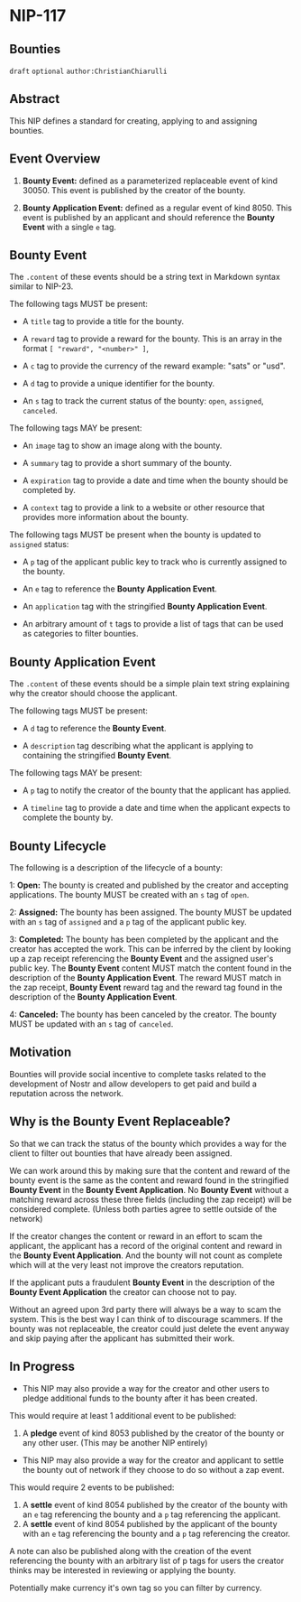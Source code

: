 NIP-117
======

Bounties
------

`draft` `optional` `author:ChristianChiarulli`

## Abstract

This NIP defines a standard for creating, applying to and assigning bounties.

## Event Overview

1. **Bounty Event:** defined as a parameterized replaceable event of kind 30050. This event is published by the creator of the bounty.

2. **Bounty Application Event:** defined as a regular event of kind 8050. This event is published by an applicant and should reference the **Bounty Event** with a single `e` tag.

## Bounty Event

The `.content` of these events should be a string text in Markdown syntax similar to NIP-23.

The following tags MUST be present:

- A `title` tag to provide a title for the bounty.

- A `reward` tag to provide a reward for the bounty. This is an array in the format `[ "reward", "<number>" ]`,

- A `c` tag to provide the currency of the reward example: "sats" or "usd".

- A `d` tag to provide a unique identifier for the bounty.

- An `s` tag to track the current status of the bounty: `open`, `assigned`, `canceled`.

The following tags MAY be present:

- An `image` tag to show an image along with the bounty.

- A `summary` tag to provide a short summary of the bounty.

- A `expiration` tag to provide a date and time when the bounty should be completed by.

- A `context` tag to provide a link to a website or other resource that provides more information about the bounty.

The following tags MUST be present when the bounty is updated to `assigned` status:

- A `p` tag of the applicant public key to track who is currently assigned to the bounty.

- An `e` tag to reference the **Bounty Application Event**.

- An `application` tag with the stringified **Bounty Application Event**.

- An arbitrary amount of `t` tags to provide a list of tags that can be used as categories to filter bounties.

## Bounty Application Event

The `.content` of these events should be a simple plain text string explaining why the creator should choose the applicant.

The following tags MUST be present:

- A `d` tag to reference the **Bounty Event**.

- A `description` tag describing what the applicant is applying to containing the stringified **Bounty Event**.

The following tags MAY be present:

- A `p` tag to notify the creator of the bounty that the applicant has applied.

- A `timeline` tag to provide a date and time when the applicant expects to complete the bounty by.

## Bounty Lifecycle

The following is a description of the lifecycle of a bounty:

1: **Open:** The bounty is created and published by the creator and accepting applications. The bounty MUST be created with an `s` tag of `open`.

2: **Assigned:** The bounty has been assigned. The bounty MUST be updated with an `s` tag of `assigned` and a `p` tag of the applicant public key.

3: **Completed:** The bounty has been completed by the applicant and the creator has accepted the work. This can be inferred by the client by looking up a zap receipt referencing the **Bounty Event** and the assigned user's public key. The **Bounty Event** content MUST match the content found in the description of the **Bounty Application Event**. The reward MUST match in the zap receipt, **Bounty Event** reward tag and the reward tag found in the description of the **Bounty Application Event**.

4: **Canceled:** The bounty has been canceled by the creator. The bounty MUST be updated with an `s` tag of `canceled`.

## Motivation

Bounties will provide social incentive to complete tasks related to the development of Nostr and allow developers to get paid and build a reputation across the network.

## Why is the Bounty Event Replaceable?

So that we can track the status of the bounty which provides a way for the client to filter out bounties that have already been assigned.

We can work around this by making sure that the content and reward of the bounty event is the same as the content and reward found in the stringified **Bounty Event** in the **Bounty Event Application**. No **Bounty Event** without a matching reward across these three fields (including the zap receipt) will be considered complete. (Unless both parties agree to settle outside of the network)

If the creator changes the content or reward in an effort to scam the applicant, the applicant has a record of the original content and reward in the **Bounty Event Application**. And the bounty will not count as complete which will at the very least not improve the creators reputation.

If the applicant puts a fraudulent **Bounty Event** in the description of the **Bounty Event Application** the creator can choose not to pay.

Without an agreed upon 3rd party there will always be a way to scam the system. This is the best way I can think of to discourage scammers.
If the bounty was not replaceable, the creator could just delete the event anyway and skip paying after the applicant has submitted their work.

## In Progress

- This NIP may also provide a way for the creator and other users to pledge additional funds to the bounty after it has been created.

This would require at least 1 additional event to be published:

1. A **pledge** event of kind 8053 published by the creator of the bounty or any other user. (This may be another NIP entirely)

- This NIP may also provide a way for the creator and applicant to settle the bounty out of network if they choose to do so without a zap event.

This would require 2 events to be published:

1. A **settle** event of kind 8054 published by the creator of the bounty with an `e` tag referencing the bounty and a `p` tag referencing the applicant.
1. A **settle** event of kind 8054 published by the applicant of the bounty with an `e` tag referencing the bounty and a `p` tag referencing the creator.

A note can also be published along with the creation of the event referencing the bounty with an arbitrary list of p tags for users the creator thinks may be interested in reviewing or applying the bounty.

Potentially make currency it's own tag so you can filter by currency.
